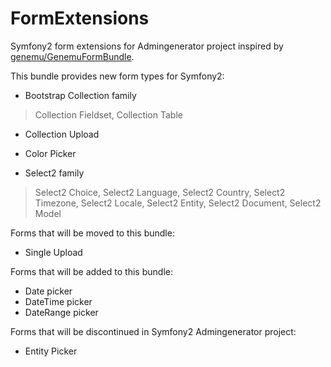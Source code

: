 FormExtensions
==============

Symfony2 form extensions for Admingenerator project inspired by 
[genemu/GenemuFormBundle](https://github.com/genemu/GenemuFormBundle).

This bundle provides new form types for Symfony2:

- Bootstrap Collection family

> Collection Fieldset, Collection Table

- Collection Upload
- Color Picker

- Select2 family

> Select2 Choice, Select2 Language, Select2 Country, Select2 Timezone, 
> Select2 Locale, Select2 Entity, Select2 Document, Select2 Model

Forms that will be moved to this bundle:
- Single Upload

Forms that will be added to this bundle:
- Date picker
- DateTime picker
- DateRange picker

Forms that will be discontinued in Symfony2 Admingenerator project:
- Entity Picker
